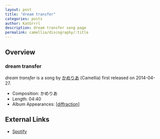 ```yaml
---
layout: post
title: "dream transfer"
categories: posts
author: KatGrrrl
description: dream transfer song page
permalink: camellia/discography/:title
---
```


## Overview

### dream transfer

*dream transfer* is a song by [かめりあ](/camellia) (Camellia) first released on 2014-04-27.

* Composition: かめりあ
* Length: 04:40
* Album Appearances: [\[diffraction\]](/camellia/albums/diffraction)

## External Links

* [Spotify](https://open.spotify.com/track/0fhqbbjCiEs8Hhz2zh8skt?si=637d16e762c542c7)
